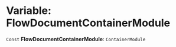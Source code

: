 # Variable: FlowDocumentContainerModule

`Const` **FlowDocumentContainerModule**: `ContainerModule`
